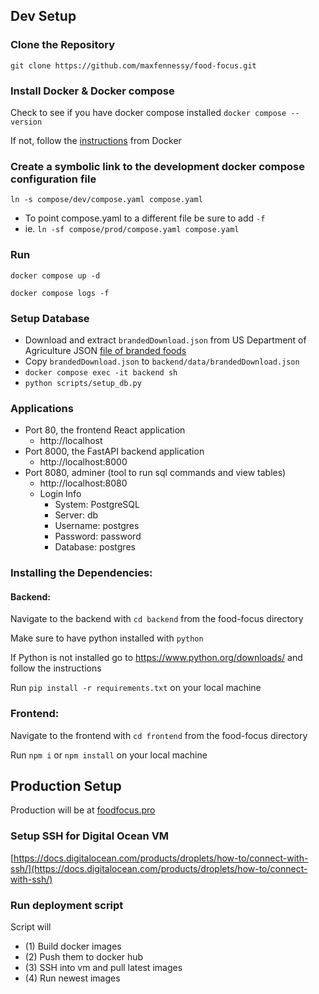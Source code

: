 ## Dev Setup

### Clone the Repository
`git clone https://github.com/maxfennessy/food-focus.git`

### Install Docker & Docker compose
Check to see if you have docker compose installed `docker compose --version`

If not, follow the [instructions](https://docs.docker.com/compose/install/) from Docker

### Create a symbolic link to the development docker compose configuration file
`ln -s compose/dev/compose.yaml compose.yaml`
- To point compose.yaml to a different file be sure to add `-f`
- ie. `ln -sf compose/prod/compose.yaml compose.yaml`

### Run 
`docker compose up -d`

`docker compose logs -f`

### Setup Database
- Download and extract `brandedDownload.json` from US Department of Agriculture JSON [file of branded foods](https://fdc.nal.usda.gov/fdc-datasets/FoodData_Central_branded_food_json_2024-04-18.zip)
- Copy `brandedDownload.json` to `backend/data/brandedDownload.json`
- `docker compose exec -it backend sh`
- `python scripts/setup_db.py`

### Applications
- Port 80, the frontend React application
  - http://localhost
- Port 8000, the FastAPI backend application
  - http://localhost:8000
- Port 8080, adminer (tool to run sql commands and view tables)
  - http://localhost:8080
  - Login Info
    - System: PostgreSQL
    - Server: db
    - Username: postgres
    - Password: password
    - Database: postgres

### Installing the Dependencies:
#### Backend:
Navigate to the backend with `cd backend` from the food-focus directory

Make sure to have python installed with `python`

If Python is not installed go to https://www.python.org/downloads/ and follow the instructions

Run `pip install -r requirements.txt` on your local machine

### Frontend:
Navigate to the frontend with `cd frontend` from the food-focus directory

Run `npm i` or `npm install` on your local machine


## Production Setup
Production will be at [foodfocus.pro](https://foodfocus.pro)

### Setup SSH for Digital Ocean VM
[https://docs.digitalocean.com/products/droplets/how-to/connect-with-ssh/](https://docs.digitalocean.com/products/droplets/how-to/connect-with-ssh/)

### Run deployment script
Script will
- (1) Build docker images
- (2) Push them to docker hub
- (3) SSH into vm and pull latest images
- (4) Run newest images
